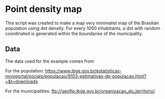 # Point density map

This script was created to make a map very minimalist map of the Brasilian population using dot density. 
For every 1000 inhabitants, a dot with random coordinated is generated within the boundaries of the
municipality. 

## Data
The data used for the example comes from 

For the population: 
https://www.ibge.gov.br/estatisticas-novoportal/sociais/populacao/9103-estimativas-de-populacao.html?=&t=downloads

For the municipalities: 
ftp://geoftp.ibge.gov.br/organizacao_do_territorio/
